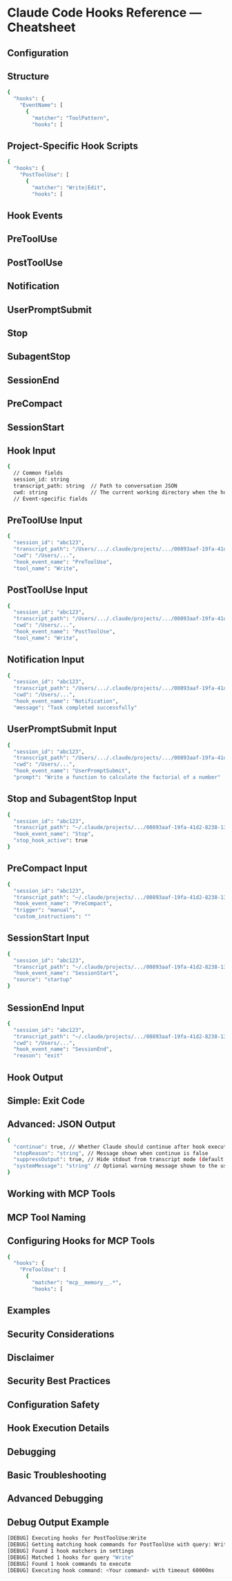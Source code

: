 # Claude Code Hooks Reference — Cheatsheet

## Configuration
## Structure

```bash
{
  "hooks": {
    "EventName": [
      {
        "matcher": "ToolPattern",
        "hooks": [
```

## Project-Specific Hook Scripts

```bash
{
  "hooks": {
    "PostToolUse": [
      {
        "matcher": "Write|Edit",
        "hooks": [
```

## Hook Events
## PreToolUse
## PostToolUse
## Notification
## UserPromptSubmit
## Stop
## SubagentStop
## SessionEnd
## PreCompact
## SessionStart
## Hook Input

```bash
{
  // Common fields
  session_id: string
  transcript_path: string  // Path to conversation JSON
  cwd: string              // The current working directory when the hook is invoked
  // Event-specific fields
```

## PreToolUse Input

```bash
{
  "session_id": "abc123",
  "transcript_path": "/Users/.../.claude/projects/.../00893aaf-19fa-41d2-8238-13269b9b3ca0.jsonl",
  "cwd": "/Users/...",
  "hook_event_name": "PreToolUse",
  "tool_name": "Write",
```

## PostToolUse Input

```bash
{
  "session_id": "abc123",
  "transcript_path": "/Users/.../.claude/projects/.../00893aaf-19fa-41d2-8238-13269b9b3ca0.jsonl",
  "cwd": "/Users/...",
  "hook_event_name": "PostToolUse",
  "tool_name": "Write",
```

## Notification Input

```bash
{
  "session_id": "abc123",
  "transcript_path": "/Users/.../.claude/projects/.../00893aaf-19fa-41d2-8238-13269b9b3ca0.jsonl",
  "cwd": "/Users/...",
  "hook_event_name": "Notification",
  "message": "Task completed successfully"
```

## UserPromptSubmit Input

```bash
{
  "session_id": "abc123",
  "transcript_path": "/Users/.../.claude/projects/.../00893aaf-19fa-41d2-8238-13269b9b3ca0.jsonl",
  "cwd": "/Users/...",
  "hook_event_name": "UserPromptSubmit",
  "prompt": "Write a function to calculate the factorial of a number"
```

## Stop and SubagentStop Input

```bash
{
  "session_id": "abc123",
  "transcript_path": "~/.claude/projects/.../00893aaf-19fa-41d2-8238-13269b9b3ca0.jsonl",
  "hook_event_name": "Stop",
  "stop_hook_active": true
}
```

## PreCompact Input

```bash
{
  "session_id": "abc123",
  "transcript_path": "~/.claude/projects/.../00893aaf-19fa-41d2-8238-13269b9b3ca0.jsonl",
  "hook_event_name": "PreCompact",
  "trigger": "manual",
  "custom_instructions": ""
```

## SessionStart Input

```bash
{
  "session_id": "abc123",
  "transcript_path": "~/.claude/projects/.../00893aaf-19fa-41d2-8238-13269b9b3ca0.jsonl",
  "hook_event_name": "SessionStart",
  "source": "startup"
}
```

## SessionEnd Input

```bash
{
  "session_id": "abc123",
  "transcript_path": "~/.claude/projects/.../00893aaf-19fa-41d2-8238-13269b9b3ca0.jsonl",
  "cwd": "/Users/...",
  "hook_event_name": "SessionEnd",
  "reason": "exit"
```

## Hook Output
## Simple: Exit Code
## Advanced: JSON Output

```bash
{
  "continue": true, // Whether Claude should continue after hook execution (default: true)
  "stopReason": "string", // Message shown when continue is false
  "suppressOutput": true, // Hide stdout from transcript mode (default: false)
  "systemMessage": "string" // Optional warning message shown to the user
}
```

## Working with MCP Tools
## MCP Tool Naming
## Configuring Hooks for MCP Tools

```bash
{
  "hooks": {
    "PreToolUse": [
      {
        "matcher": "mcp__memory__.*",
        "hooks": [
```

## Examples
## Security Considerations
## Disclaimer
## Security Best Practices
## Configuration Safety
## Hook Execution Details
## Debugging
## Basic Troubleshooting
## Advanced Debugging
## Debug Output Example

```bash
[DEBUG] Executing hooks for PostToolUse:Write
[DEBUG] Getting matching hook commands for PostToolUse with query: Write
[DEBUG] Found 1 hook matchers in settings
[DEBUG] Matched 1 hooks for query "Write"
[DEBUG] Found 1 hook commands to execute
[DEBUG] Executing hook command: <Your command> with timeout 60000ms
```

